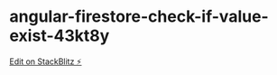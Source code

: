 # angular-firestore-check-if-value-exist-43kt8y

[Edit on StackBlitz ⚡️](https://stackblitz.com/edit/angular-firestore-check-if-value-exist-43kt8y)